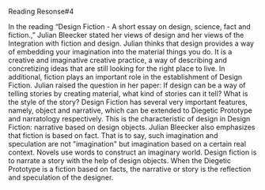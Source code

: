 Reading Resonse#4

In the reading “Design Fiction - A short essay on design, science, fact and fiction.,” Julian Bleecker stated her views of design and her views of the Integration with fiction and design. Julian thinks that design provides a way of embedding your imagination into the material things you do. It is a creative and imaginative creative practice, a way of describing and concretizing ideas that are still looking for the right place to live. In additional, fiction plays an important role in the establishment of Design Fiction. Julian raised the question in her paper: If design can be a way of telling stories by creating material, what kind of stories can it tell? What is the style of the story? Design Fiction has several very important features, namely, object and narrative, which can be extended to Diegetic Prototype and narratology respectively. This is the characteristic of design in Design Fiction: narrative based on design objects. Julian Bleecker also emphasizes that fiction is based on fact. That is to say, such imagination and speculation are not "imagination" but imagination based on a certain real context. Novels use words to construct an imaginary world. Design fiction is to narrate a story with the help of design objects. When the Diegetic Prototype is a fiction based on facts, the narrative or story is the reflection and speculation of the designer. 
